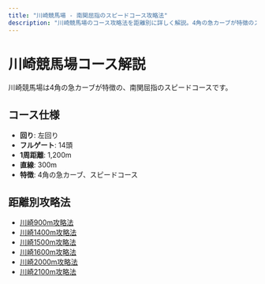 ```yaml
---
title: "川崎競馬場 - 南関屈指のスピードコース攻略法"
description: "川崎競馬場のコース攻略法を距離別に詳しく解説。4角の急カーブが特徴のスピードコースの攻略ポイントを分析。"
---
```


# 川崎競馬場コース解説

川崎競馬場は4角の急カーブが特徴の、南関屈指のスピードコースです。

## コース仕様

- **回り**: 左回り
- **フルゲート**: 14頭
- **1周距離**: 1,200m
- **直線**: 300m
- **特徴**: 4角の急カーブ、スピードコース

## 距離別攻略法

- [川崎900m攻略法](/blog/2025-08-16-kawasaki-900m/)
- [川崎1400m攻略法](/blog/2025-08-16-kawasaki-1400m/)
- [川崎1500m攻略法](/blog/2025-08-16-kawasaki-1500m/)
- [川崎1600m攻略法](/blog/2025-08-16-kawasaki-1600m/)
- [川崎2000m攻略法](/blog/2025-08-16-kawasaki-2000m/)
- [川崎2100m攻略法](/blog/2025-08-16-kawasaki-2100m/)
